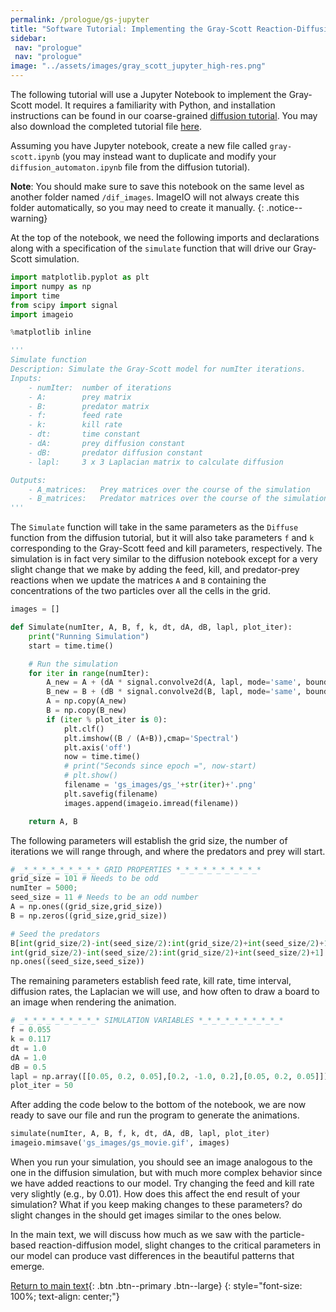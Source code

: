```yaml
---
permalink: /prologue/gs-jupyter
title: "Software Tutorial: Implementing the Gray-Scott Reaction-Diffusion Automaton"
sidebar:
 nav: "prologue"
 nav: "prologue"
image: "../assets/images/gray_scott_jupyter_high-res.png"
---
```


The following tutorial will use a Jupyter Notebook to implement the Gray-Scott model. It requires a familiarity with Python, and installation instructions can be found in our coarse-grained [diffusion tutorial](tutorial-diffusion). You may also download the completed tutorial file <a href="../tutorials/Gray-Scott.ipynb" download="Gray-Scott.ipynb">here</a>.

Assuming you have Jupyter notebook, create a new file called `gray-scott.ipynb` (you may instead want to duplicate and modify your `diffusion_automaton.ipynb` file from the diffusion tutorial).

**Note**: You should make sure to save this notebook on the same level as another folder named `/dif_images`. ImageIO will not always create this folder automatically, so you may need to create it manually.
{: .notice--warning}

At the top of the notebook, we need the following imports and declarations along with a specification of the `simulate` function that will drive our Gray-Scott simulation.

~~~ python
import matplotlib.pyplot as plt
import numpy as np
import time
from scipy import signal
import imageio

%matplotlib inline

'''
Simulate function
Description: Simulate the Gray-Scott model for numIter iterations.
Inputs:
    - numIter:  number of iterations
    - A:        prey matrix
    - B:        predator matrix
    - f:        feed rate
    - k:        kill rate
    - dt:       time constant
    - dA:       prey diffusion constant
    - dB:       predator diffusion constant
    - lapl:     3 x 3 Laplacian matrix to calculate diffusion

Outputs:
    - A_matrices:   Prey matrices over the course of the simulation
    - B_matrices:   Predator matrices over the course of the simulation
'''
~~~

The `Simulate` function will take in the same parameters as the `Diffuse` function from the diffusion tutorial, but it will also take parameters `f` and `k` corresponding to the Gray-Scott feed and kill parameters, respectively. The simulation is in fact very similar to the diffusion notebook except for a very slight change that we make by adding the feed, kill, and predator-prey reactions when we update the matrices `A` and `B` containing the concentrations of the two particles over all the cells in the grid.

~~~ python
images = []

def Simulate(numIter, A, B, f, k, dt, dA, dB, lapl, plot_iter):
    print("Running Simulation")
    start = time.time()

    # Run the simulation
    for iter in range(numIter):
        A_new = A + (dA * signal.convolve2d(A, lapl, mode='same', boundary='fill', fillvalue=0) - (A * B * B) + (f * (1-A))) * dt
        B_new = B + (dB * signal.convolve2d(B, lapl, mode='same', boundary='fill', fillvalue=0) + (A * B * B) - (k * B)) * dt
        A = np.copy(A_new)
        B = np.copy(B_new)
        if (iter % plot_iter is 0):
            plt.clf()
            plt.imshow((B / (A+B)),cmap='Spectral')
            plt.axis('off')
            now = time.time()
            # print("Seconds since epoch =", now-start)
            # plt.show()
            filename = 'gs_images/gs_'+str(iter)+'.png'
            plt.savefig(filename)
            images.append(imageio.imread(filename))

    return A, B
~~~

The following parameters will establish the grid size, the number of iterations we will range through, and where the predators and prey will start.

~~~ python
# _*_*_*_*_*_*_*_*_* GRID PROPERTIES *_*_*_*_*_*_*_*_*_*
grid_size = 101 # Needs to be odd
numIter = 5000;
seed_size = 11 # Needs to be an odd number
A = np.ones((grid_size,grid_size))
B = np.zeros((grid_size,grid_size))

# Seed the predators
B[int(grid_size/2)-int(seed_size/2):int(grid_size/2)+int(seed_size/2)+1, \
int(grid_size/2)-int(seed_size/2):int(grid_size/2)+int(seed_size/2)+1] = \
np.ones((seed_size,seed_size))
~~~

The remaining parameters establish feed rate, kill rate, time interval, diffusion rates, the Laplacian we will use, and how often to draw a board to an image when rendering the animation.

~~~ python
# _*_*_*_*_*_*_*_*_* SIMULATION VARIABLES *_*_*_*_*_*_*_*_*_*
f = 0.055
k = 0.117
dt = 1.0
dA = 1.0
dB = 0.5
lapl = np.array([[0.05, 0.2, 0.05],[0.2, -1.0, 0.2],[0.05, 0.2, 0.05]])
plot_iter = 50
~~~

After adding the code below to the bottom of the notebook, we are now ready to save our file and run the program to generate the animations.

~~~ python
simulate(numIter, A, B, f, k, dt, dA, dB, lapl, plot_iter)
imageio.mimsave('gs_images/gs_movie.gif', images)
~~~

When you run your simulation, you should see an image analogous to the one in the diffusion simulation, but with much more complex behavior since we have added reactions to our model.  Try changing the feed and kill rate very slightly (e.g., by 0.01). How does this affect the end result of your simulation? What if you keep making changes to these parameters? do slight changes in the  should get images similar to the ones below.

In the main text, we will discuss how much as we saw with the particle-based reaction-diffusion model, slight changes to the critical parameters in our model can produce vast differences in the beautiful patterns that emerge.

[Return to main text](gray-scott#reflection-on-the-gray-scott-model){: .btn .btn--primary .btn--large}
{: style="font-size: 100%; text-align: center;"}
